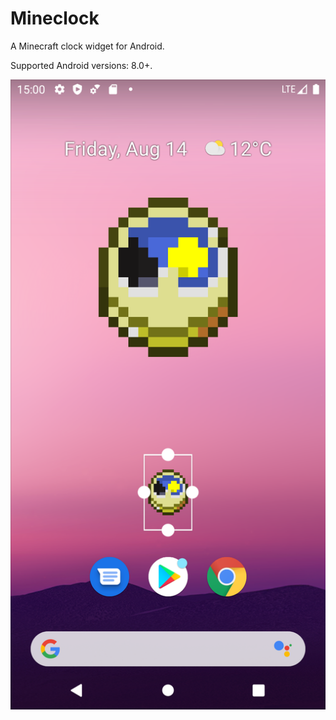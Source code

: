# Mineclock

A Minecraft clock widget for Android.

Supported Android versions: 8.0+.

![Screenshot](https://github.com/0x414c/Mineclock/raw/master/Screenshot.png)
